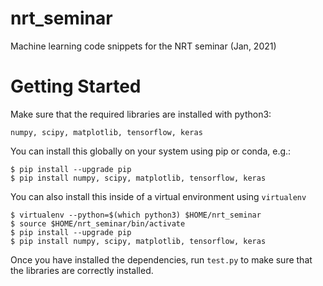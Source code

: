 # nrt_seminar

Machine learning code snippets for the NRT seminar (Jan, 2021)

Getting Started
===============
Make sure that the required libraries are installed with python3:

    numpy, scipy, matplotlib, tensorflow, keras

You can install this globally on your system using pip or conda, e.g.:

    $ pip install --upgrade pip
    $ pip install numpy, scipy, matplotlib, tensorflow, keras

You can also install this inside of a virtual environment using `virtualenv`

    $ virtualenv --python=$(which python3) $HOME/nrt_seminar
    $ source $HOME/nrt_seminar/bin/activate
    $ pip install --upgrade pip
    $ pip install numpy, scipy, matplotlib, tensorflow, keras

Once you have installed the dependencies, run `test.py` to make sure that the
libraries are correctly installed.

